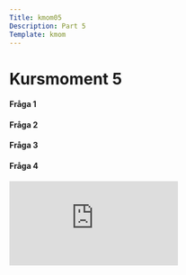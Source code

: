 ```yaml
---
Title: kmom05
Description: Part 5
Template: kmom
---
```




<div class="kmom-content">

<h1> Kursmoment 5 </h1>


<h4> Fråga 1</h4>
<p> </p>

<h4> Fråga 2</h4>
<p> </p>

<h4> Fråga 3</h4>
<p> </p>

<h4> Fråga 4</h4>
<p> </p>


<div class="embed-container">
    <iframe src="https://www.youtube.com/embed/gpyB54lSpYg" frameborder="0" allowfullscreen></iframe>
</div>

</div>